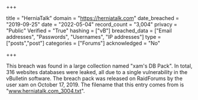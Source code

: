 +++

title = "HerniaTalk"
domain = "https://herniatalk.com"
date_breached = "2019-09-25"
date = "2022-05-04"
record_count = "3,004"
privacy = "Public"
Verified = "True"
hashing = ["vB"]
breached_data = ["Email addresses", "Passwords", "Usernames", "IP addresses"]
type = ["posts","post"]
categories = ["Forums"]
acknowledged = "No"


+++


This breach was found in a large collection named "xam's DB Pack". In total, 316 websites databases were leaked, all due to a single vulnerability in the vBulletin software. The breach pack was released on RaidForums by the user xam on October 17, 2019. The filename that this entry comes from is "www.herniatalk.com_3004.txt".

